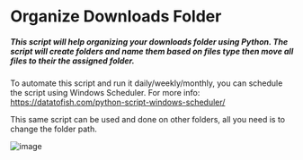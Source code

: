 # Organize Downloads Folder

##### This script will help organizing your downloads folder using Python. The script will create folders and name them based on files type then move all files to their the assigned folder.

To automate this script and run it daily/weekly/monthly, you can schedule the script using Windows Scheduler. For more info: https://datatofish.com/python-script-windows-scheduler/

This same script can be used and done on other folders, all you need is to change the folder path. 

![image](images/)





